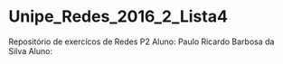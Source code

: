 # Unipe_Redes_2016_2_Lista4
Repositório de exercícos de Redes P2
Aluno: Paulo Ricardo Barbosa da Silva
Aluno: 
